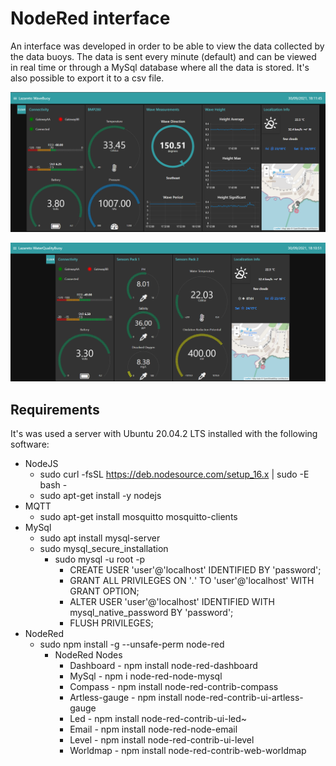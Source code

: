 # NodeRed interface

An interface was developed in order to be able to view the data collected by the data buoys. The data is sent every minute (default) and can be viewed in real time or through a MySql database where all the data is stored. It's also possible to export it to a csv file.

![](images/interface_WaveBuoy.PNG)

![](images/interface_WaterQualityBuoy.PNG)

## Requirements

It's was used a server with Ubuntu 20.04.2 LTS installed with the following software:

* NodeJS
    * sudo curl -fsSL https://deb.nodesource.com/setup_16.x | sudo -E bash -
    * sudo apt-get install -y nodejs
* MQTT
    * sudo apt-get install mosquitto mosquitto-clients
* MySql
    * sudo apt install mysql-server
    * sudo mysql_secure_installation
        * sudo mysql -u root -p
            * CREATE USER 'user'@'localhost' IDENTIFIED BY 'password';
            * GRANT ALL PRIVILEGES ON '*.*' TO 'user'@'localhost' WITH GRANT OPTION;
            * ALTER USER 'user'@'localhost' IDENTIFIED WITH mysql_native_password BY 'password';
            * FLUSH PRIVILEGES;
* NodeRed
    * sudo npm install -g --unsafe-perm node-red
        * NodeRed Nodes
            * Dashboard - npm install node-red-dashboard
            * MySql - npm i node-red-node-mysql
            * Compass - npm install node-red-contrib-compass
            * Artless-gauge - npm install node-red-contrib-ui-artless-gauge
            * Led - npm install node-red-contrib-ui-led~
            * Email - npm install node-red-node-email
            * Level - npm install node-red-contrib-ui-level
            * Worldmap - npm install node-red-contrib-web-worldmap
